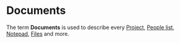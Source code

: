 # Documents

The term **Documents** is used to describe every [Project](../projects), [People list](../people), [Notepad](../notepad), [Files](../files) and more.